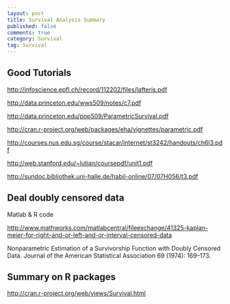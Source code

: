 ```yaml
---
layout: post
title: Survival Analysis Summary
published: false
comments: true
category: Survival
tag: Survival
---
```



## Good Tutorials

http://infoscience.epfl.ch/record/112202/files/lafteris.pdf

http://data.princeton.edu/wws509/notes/c7.pdf

http://data.princeton.edu/pop509/ParametricSurvival.pdf

http://cran.r-project.org/web/packages/eha/vignettes/parametric.pdf

http://courses.nus.edu.sg/course/stacar/internet/st3242/handouts/ch6l3.pdf

http://web.stanford.edu/~lutian/coursepdf/unit1.pdf

http://sundoc.bibliothek.uni-halle.de/habil-online/07/07H056/t3.pdf

## Deal doubly censored data

Matlab & R code

http://www.mathworks.com/matlabcentral/fileexchange/41325-kaplan-meier-for-right-and-or-left-and-or-interval-censored-data

Nonparametric Estimation of a Survivorship Function with Doubly Censored Data. Journal of the American Statistical Association 69 (1974): 169–173.

## Summary on R packages

http://cran.r-project.org/web/views/Survival.html


